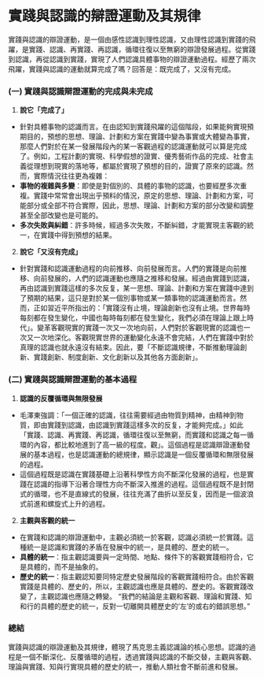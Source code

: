 # 實踐與認識的辯證運動及其規律

實踐與認識的辯證運動，是一個由感性認識到理性認識，又由理性認識到實踐的飛躍，是實踐、認識、再實踐、再認識，循環往復以至無窮的辯證發展過程。從實踐到認識，再從認識到實踐，實現了人們認識具體事物的辯證運動過程。經歷了兩次飛躍，實踐與認識的運動就算完成了嗎？回答是：既完成了，又沒有完成。

### (一) 實踐與認識辯證運動的完成與未完成

1. **說它「完成了」**

 - 針對具體事物的認識而言。在由認知到實踐飛躍的這個階段，如果能夠實現預期目的，預想的思想、理論、計劃和方案在實踐中變為事實或大體變為事實，那麼人們對於在某一發展階段內的某一客觀過程的認識運動就可以算是完成了。例如，工程計劃的實現、科學假想的證實、優秀藝術作品的完成、社會主義從理想到現實的落地等，都屬於實現了預想的目的，證實了原來的認識。然而，實際情況往往更為複雜：
 - **事物的複雜與多變**：即使是對個別的、具體的事物的認識，也要經歷多次重複。實踐中常常會出現出乎預料的情況，原定的思想、理論、計劃和方案，可能部分或全部不符合實際，因此，思想、理論、計劃和方案的部分改變和調整甚至全部改變也是可能的。
 - **多次失敗與糾錯**：許多時候，經過多次失敗，不斷糾錯，才能實現主客觀的統一，在實踐中得到預想的結果。

2. **說它「又沒有完成」**
 - 針對實踐和認識運動過程的向前推移、向前發展而言。人們的實踐是向前推移、向前發展的，人們的認識運動也應隨之推移和發展。經過由實踐到認識，再由認識到實踐這樣的多次反复，某一思想、理論、計劃和方案在實踐中達到了預期的結果，這只是對於某一個別事物或某一類事物的認識運動而言。然而，正如習近平所指出的：「實踐沒有止境，理論創新也沒有止境。世界每時每刻都在發生變化，中國也每時每刻都在發生變化，我們必須在理論上跟上時代」。變革客觀現實的實踐一次又一次地向前，人們對於客觀現實的認識也一次又一次地深化。客觀現實世界的運動變化永遠不會完結，人們在實踐中對於真理的認識也就永遠沒有結束。因此，要「不斷認識規律，不斷推動理論創新、實踐創新、制度創新、文化創新以及其他各方面創新」。

### (二) 實踐與認識辯證運動的基本過程

1. **認識的反覆循環與無限發展**

 - 毛澤東強調：「一個正確的認識，往往需要經過由物質到精神，由精神到物質，即由實踐到認識，由認識到實踐這樣多次的反复，才能夠完成。」如此「實踐、認識、再實踐、再認識，循環往復以至無窮，而實踐和認識之每一循環的內容，都比較地進到了高一級的程度。觀」。這個過程是認識辯證運動發展的基本過程，也是認識運動的總規律，顯示認識是一個反覆循環和無限發展的過程。
 - 這個過程既是認識在實踐基礎上沿著科學性方向不斷深化發展的過程，也是實踐在認識的指導下沿著合理性方向不斷深入推進的過程。這個過程既不是封閉式的循環，也不是直線式的發展，往往充滿了曲折以至反复，因而是一個波浪式前進和螺旋式上升的過程。

2. **主觀與客觀的統一**
 - 在實踐和認識的辯證運動中，主觀必須統一於客觀，認識必須統一於實踐。這種統一是認識和實踐的矛盾在發展中的統一，是具體的、歷史的統一。
 - **具體的統一**：指主觀認識要與一定時間、地點、條件下的客觀實踐相符合，它是具體的，而不是抽象的。
 - **歷史的統一**：指主觀認知要同特定歷史發展階段的客觀實踐相符合。由於客觀實踐是具體的、歷史的，所以，主觀認識也應是具體的、歷史的。客觀實踐改變了，主觀認識也應隨之轉變。 “我們的結論是主觀和客觀、理論和實踐、知和行的具體的歷史的統一，反對一切離開具體歷史的‘左’的或右的錯誤思想。”

### 總結

實踐與認識的辯證運動及其規律，體現了馬克思主義認識論的核心思想。認識的過程是一個不斷深化、反覆循環的過程，透過實踐與認識的不斷交替，主觀與客觀、理論與實踐、知與行實現具體的歷史的統一，推動人類社會不斷前進和發展。